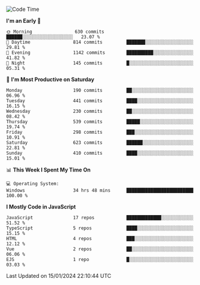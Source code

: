 <!--START_SECTION:waka-->
![Code Time](http://img.shields.io/badge/Code%20Time-3%2C101%20hrs%2040%20mins-blue)

**I'm an Early 🐤** 

```text
🌞 Morning                630 commits         ██████░░░░░░░░░░░░░░░░░░░   23.07 % 
🌆 Daytime                814 commits         ███████░░░░░░░░░░░░░░░░░░   29.81 % 
🌃 Evening                1142 commits        ██████████░░░░░░░░░░░░░░░   41.82 % 
🌙 Night                  145 commits         █░░░░░░░░░░░░░░░░░░░░░░░░   05.31 % 
```
📅 **I'm Most Productive on Saturday** 

```text
Monday                   190 commits         ██░░░░░░░░░░░░░░░░░░░░░░░   06.96 % 
Tuesday                  441 commits         ████░░░░░░░░░░░░░░░░░░░░░   16.15 % 
Wednesday                230 commits         ██░░░░░░░░░░░░░░░░░░░░░░░   08.42 % 
Thursday                 539 commits         █████░░░░░░░░░░░░░░░░░░░░   19.74 % 
Friday                   298 commits         ███░░░░░░░░░░░░░░░░░░░░░░   10.91 % 
Saturday                 623 commits         ██████░░░░░░░░░░░░░░░░░░░   22.81 % 
Sunday                   410 commits         ████░░░░░░░░░░░░░░░░░░░░░   15.01 % 
```


📊 **This Week I Spent My Time On** 

```text
💻 Operating System: 
Windows                  34 hrs 48 mins      █████████████████████████   100.00 % 
```

**I Mostly Code in JavaScript** 

```text
JavaScript               17 repos            █████████████░░░░░░░░░░░░   51.52 % 
TypeScript               5 repos             ████░░░░░░░░░░░░░░░░░░░░░   15.15 % 
HTML                     4 repos             ███░░░░░░░░░░░░░░░░░░░░░░   12.12 % 
Vue                      2 repos             ██░░░░░░░░░░░░░░░░░░░░░░░   06.06 % 
EJS                      1 repo              █░░░░░░░░░░░░░░░░░░░░░░░░   03.03 % 
```




 Last Updated on 15/01/2024 22:10:44 UTC
<!--END_SECTION:waka-->

<!--
**likaiqiang/likaiqiang** is a ✨ _special_ ✨ repository because its `README.md` (this file) appears on your GitHub profile.

Here are some ideas to get you started:

- 🔭 I’m currently working on ...
- 🌱 I’m currently learning ...
- 👯 I’m looking to collaborate on ...
- 🤔 I’m looking for help with ...
- 💬 Ask me about ...
- 📫 How to reach me: ...
- 😄 Pronouns: ...
- ⚡ Fun fact: ...
-->
